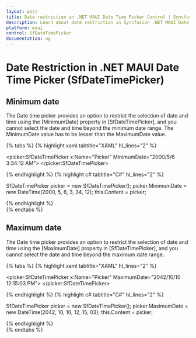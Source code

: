 ```yaml
---
layout: post
title: Date restriction in .NET MAUI Date Time Picker Control | Syncfusion
description: Learn about date restriction in Syncfusion .NET MAUI Date Time Picker (SfDateTimePicker) control and its basic features.
platform: maui
control: SfDateTimePicker
documentation: ug
---
```


# Date Restriction in .NET MAUI Date Time Picker (SfDateTimePicker)

## Minimum date
The Date time picker provides an option to restrict the selection of date and time using the [MinimumDate] property in [SfDateTimePicker], and you cannot select the date and time beyond the minimum date range. The MinimumDate value has to be lesser than the MaximumDate value.

{% tabs %}
{% highlight xaml tabtitle="XAML" hl_lines="2" %}

<picker:SfDateTimePicker x:Name="Picker"
                         MinimumDate="2000/5/6 3:34:12 AM">
</picker:SfDateTimePicker>

{% endhighlight %}
{% highlight c# tabtitle="C#" hl_lines="2" %}

SfDateTimePicker picker = new SfDateTimePicker();
picker.MinimumDate = new DateTime(2000, 5, 6, 3, 34, 12);
this.Content = picker;

{% endhighlight %}  
{% endtabs %}


## Maximum date
The Date time picker provides an option to restrict the selection of date and time using the [MaximumDate] property in [SfDateTimePicker], and you cannot select the date and time beyond the maximum date range.

{% tabs %}
{% highlight xaml tabtitle="XAML" hl_lines="2" %}

<picker:SfDateTimePicker x:Name="Picker"
                         MaximumDate="2042/10/10 12:15:03 PM">
</picker:SfDateTimePicker>

{% endhighlight %}
{% highlight c# tabtitle="C#" hl_lines="2" %}

SfDateTimePicker picker = new SfDateTimePicker();
picker.MaximumDate = new DateTime(2042, 10, 10, 12, 15, 03);
this.Content = picker;

{% endhighlight %}  
{% endtabs %}